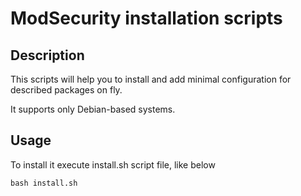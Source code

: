 # ModSecurity installation scripts

## Description

This scripts will help you to install and add minimal configuration for described packages on fly.

It supports only Debian-based systems.

## Usage

To install it execute install.sh script file, like below
```
bash install.sh
```
